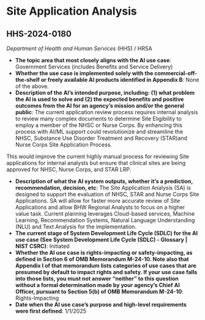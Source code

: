 # Site Application Analysis
## HHS-2024-0180
_Department of Health and Human Services_ (HHS) / HRSA


+ **The topic area that most closely aligns with the AI use case**: Government Services (includes Benefits and Service Delivery)
+ **Whether the use case is implemented solely with the commercial-off-the-shelf or freely available AI products identified in Appendix B**: None of the above.
+ **Description of the AI’s intended purpose, including: (1) what problem the AI is used to solve and (2) the expected benefits and positive outcomes from the AI for an agency’s mission and/or the general public**: The current application review process requires internal analysis to review many complex documents to determine Site Eligibility to employ a member of the NHSC or Nurse Corps. By enhancing this process with AI/ML support could revolutionize and streamline the NHSC, Substance Use Disorder Treatment and Recovery (STAR)and Nurse Corps Site Application Process.

This would improve the current highly manual process for reviewing Site applications for internal analysts but ensure that clinical sites are being approved for NHSC, Nurse Corps, and STAR LRP.
+ **Description of what the AI system outputs, whether it’s a prediction, recommendation, decision, etc**: The Site Application Analysis (SA) is designed to support the evaluation of NHSC, STAR and Nurse Corps Site Applications. SA will allow for faster more accurate review of Site Applications and allow BHW Regional Analysts to focus on a higher value task. Current planning leverages Cloud-based services, Machine Learning, Recommendation Systems, Natural Language Understanding (NLU) and Text Analysis for the implementation.
+ **The current stage of System Development Life Cycle (SDLC) for the AI use case (See System Development Life Cycle (SDLC) - Glossary | NIST CSRC)**: Initiated
+ **Whether the AI use case is rights-impacting or safety-impacting, as defined in Section 6 of OMB Memorandum M-24-10. Note also that Appendix I of that memorandum lists categories of use cases that are presumed by default to impact rights and safety. If your use case falls into those lists, you must not answer “neither” to this question without a formal determination made by your agency’s Chief AI Officer, pursuant to Section 5(b) of OMB Memorandum M-24-10**: Rights-Impacting
+ **Date when the AI use case’s purpose and high-level requirements were first defined**: 1/1/2025